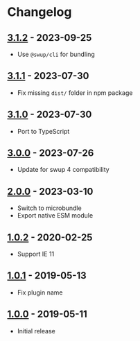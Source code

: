 # Changelog

<!-- ## [Unreleased] -->

## [3.1.2] - 2023-09-25

- Use `@swup/cli` for bundling

## [3.1.1] - 2023-07-30

- Fix missing `dist/` folder in npm package

## [3.1.0] - 2023-07-30

- Port to TypeScript

## [3.0.0] - 2023-07-26

- Update for swup 4 compatibility

## [2.0.0] - 2023-03-10

- Switch to microbundle
- Export native ESM module

## [1.0.2] - 2020-02-25

- Support IE 11

## [1.0.1] - 2019-05-13

- Fix plugin name

## [1.0.0] - 2019-05-11

- Initial release

[Unreleased]: https://github.com/swup/body-class-plugin/compare/3.1.2...HEAD

[3.1.2]: https://github.com/swup/body-class-plugin/releases/tag/3.1.2
[3.1.1]: https://github.com/swup/body-class-plugin/releases/tag/3.1.1
[3.1.0]: https://github.com/swup/body-class-plugin/releases/tag/3.1.0
[3.0.0]: https://github.com/swup/body-class-plugin/releases/tag/3.0.0
[2.0.0]: https://github.com/swup/body-class-plugin/releases/tag/2.0.0
[1.0.2]: https://github.com/swup/body-class-plugin/releases/tag/1.0.2
[1.0.1]: https://github.com/swup/body-class-plugin/releases/tag/1.0.1
[1.0.0]: https://github.com/swup/body-class-plugin/releases/tag/1.0.0
